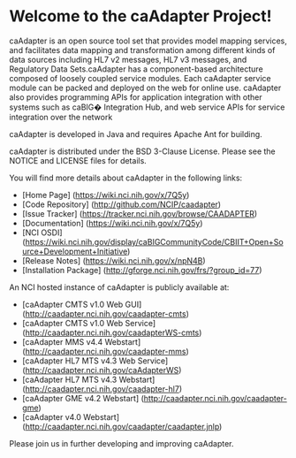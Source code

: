 Welcome to the caAdapter Project!
==============================

caAdapter is an open source tool set that provides model mapping services, and facilitates data mapping and transformation among different kinds of data sources including HL7 v2 messages, HL7 v3 messages, and Regulatory Data Sets.caAdapter has a component-based architecture composed of loosely coupled service modules. Each caAdapter service module can be packed and deployed on the web for online use. caAdapter also provides programming APIs for application integration with other systems such as caBIG� Integration Hub, and web service APIs for service integration over the network

caAdapter is developed in Java and requires Apache Ant for building.

caAdapter is distributed under the BSD 3-Clause License.
Please see the NOTICE and LICENSE files for details.

You will find more details about caAdapter in the following links:

 * [Home Page] (https://wiki.nci.nih.gov/x/7Q5y)
 * [Code Repository] (http://github.com/NCIP/caadapter)
 * [Issue Tracker] (https://tracker.nci.nih.gov/browse/CAADAPTER)
 * [Documentation] (https://wiki.nci.nih.gov/x/7Q5y)
 * [NCI OSDI]  (https://wiki.nci.nih.gov/display/caBIGCommunityCode/CBIIT+Open+Source+Development+Initiative)
 * [Release Notes] (https://wiki.nci.nih.gov/x/npN4B)
 * [Installation Package] (http://gforge.nci.nih.gov/frs/?group_id=77)
 
An NCI hosted instance of caAdapter is publicly available at:

 * [caAdapter CMTS v1.0 Web GUI] (http://caadapter.nci.nih.gov/caadapter-cmts)
 * [caAdapter CMTS v1.0 Web Service] (http://caadapter.nci.nih.gov/caadapterWS-cmts)
 * [caAdapter MMS v4.4 Webstart] (http://caadapter.nci.nih.gov/caadapter-mms)
 * [caAdapter HL7 MTS v4.3 Web Service] (http://caadapter.nci.nih.gov/caAdapterWS)
 * [caAdapter HL7 MTS v4.3 Webstart] (http://caadapter.nci.nih.gov/caadapter-hl7)
 * [caAdapter GME v4.2 Webstart] (http://caadapter.nci.nih.gov/caadapter-gme)
 * [caAdapter v4.0 Webstart] (http://caadapter.nci.nih.gov/caadapter/caadapter.jnlp)
 
Please join us in further developing and improving caAdapter.
